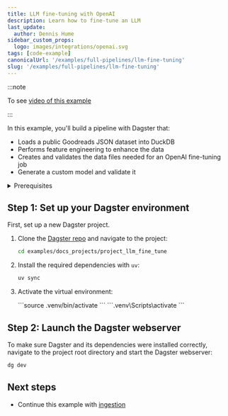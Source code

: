 ```yaml
---
title: LLM fine-tuning with OpenAI
description: Learn how to fine-tune an LLM
last_update:
  author: Dennis Hume
sidebar_custom_props:
  logo: images/integrations/openai.svg
tags: [code-example]
canonicalUrl: '/examples/full-pipelines/llm-fine-tuning'
slug: '/examples/full-pipelines/llm-fine-tuning'
---
```


:::note

To see [video of this example](https://www.youtube.com/watch?v=x-1R2z0eEdg)

:::

In this example, you'll build a pipeline with Dagster that:

- Loads a public Goodreads JSON dataset into DuckDB
- Performs feature engineering to enhance the data
- Creates and validates the data files needed for an OpenAI fine-tuning job
- Generate a custom model and validate it

<details>
  <summary>Prerequisites</summary>

To follow the steps in this guide, you'll need:

- Basic Python knowledge
- Python 3.9+ installed on your system. Refer to the [Installation guide](/getting-started/installation) for information.
- Familiarity with SQL and Python data manipulation libraries, such as [Pandas](https://pandas.pydata.org).
- Understanding of data pipelines and the extract, transform, and load process (ETL).

</details>

## Step 1: Set up your Dagster environment

First, set up a new Dagster project.

1. Clone the [Dagster repo](https://github.com/dagster-io/dagster) and navigate to the project:

   ```bash
   cd examples/docs_projects/project_llm_fine_tune
   ```

2. Install the required dependencies with `uv`:

   ```bash
   uv sync
   ```

3. Activate the virtual environment:

   <Tabs>
     <TabItem value="macos" label="MacOS">
       ```source .venv/bin/activate ```
     </TabItem>
     <TabItem value="windows" label="Windows">
       ```.venv\Scripts\activate ```
     </TabItem>
   </Tabs>

## Step 2: Launch the Dagster webserver

To make sure Dagster and its dependencies were installed correctly, navigate to the project root directory and start the Dagster webserver:

```bash
dg dev
```

## Next steps

- Continue this example with [ingestion](/examples/full-pipelines/llm-fine-tuning/ingestion)
